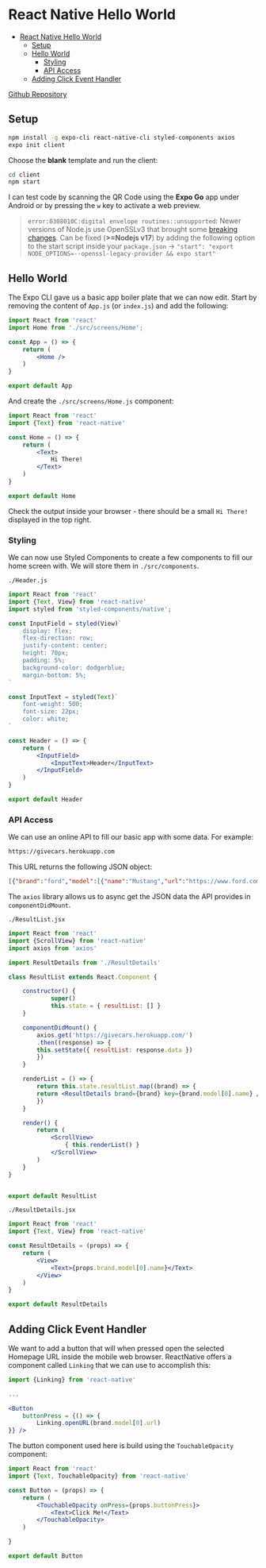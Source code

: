 # React Native Hello World

<!-- TOC -->

- [React Native Hello World](#react-native-hello-world)
	- [Setup](#setup)
	- [Hello World](#hello-world)
		- [Styling](#styling)
		- [API Access](#api-access)
	- [Adding Click Event Handler](#adding-click-event-handler)

<!-- /TOC -->


[Github Repository](https://github.com/mpolinowski/)


## Setup

```bash
npm install -g expo-cli react-native-cli styled-components axios
expo init client
```

Choose the __blank__ template and run the client:


```bash
cd client
npm start
```

I can test code by scanning the QR Code using the __Expo Go__ app under Android or by pressing the `w` key to activate a web preview.


> `error:0308010C:digital envelope routines::unsupported`: Newer versions of Node.js use OpenSSLv3 that brought some [breaking changes](https://wiki.openssl.org/index.php/OpenSSL_3.0#Upgrading_to_OpenSSL_3.0_from_OpenSSL_1.0.2). Can be fixed (__>=Nodejs v17__) by adding the following option to the start script inside your `package.json` -> `"start": "export NODE_OPTIONS=--openssl-legacy-provider && expo start"`

## Hello World

The Expo CLI gave us a basic app boiler plate that we can  now edit. Start by removing the content of `App.js` (or `index.js`) and add the following:

```jsx
import React from 'react'
import Home from './src/screens/Home';

const App = () => {
	return (
		<Home />
	)
}

export default App
```

And create the `./src/screens/Home.js` component:

```jsx
import React from 'react'
import {Text} from 'react-native'

const Home = () => {
	return (
		<Text>
			Hi There!
		</Text>
	)
}

export default Home
```

Check the output inside your browser - there should be a small `Hi There!` displayed in the top right.


### Styling
We can now use Styled Components to create a few components to fill our home screen with. We will store them in `./src/components`.


`./Header.js`

```jsx
import React from 'react'
import {Text, View} from 'react-native'
import styled from 'styled-components/native';

const InputField = styled(View)`
	display: flex;
	flex-direction: row;
	justify-content: center;
	height: 70px;
	padding: 5%;
	background-color: dodgerblue;
	margin-bottom: 5%;
`

const InputText = styled(Text)`
	font-weight: 500;
	font-size: 22px;
	color: white;
`

const Header = () => {
	return (
		<InputField>
			<InputText>Header</InputText>
		</InputField>
	)
}

export default Header
```


### API Access
We can use an online API to fill our basic app with some data. For example:

```bash
https://givecars.herokuapp.com
```

This URL returns the following JSON object:

```json
[{"brand":"ford","model":[{"name":"Mustang","url":"https://www.ford.com/cars/mustang/","image":"https://www.ford.com/cmslibs/content/dam/vdm_ford/live/en_us/ford/nameplate/mustang/2019/collections/highlights/3-2/19mst_highlight_thefeel_219.jpg/_jcr_content/renditions/cq5dam.web.1280.1280.jpeg"},{"name":"f950","url":"https://www.ford.com/commercial-trucks/f650-f750/","image":"https://i.pinimg.com/originals/a8/4c/84/a84c84175bf1c7ed023720e4c390617e.jpg"},{"name":"gt","url":"https://www.ford.com/performance/gt/","image":"https://cdn.motor1.com/images/mgl/o8V7q/s1/2019-ford-gt-carbon-series.jpg"}]},{"brand":"bmw","model":[{"name":"8","url":"https://www.bmw.com/en/bmw-models/bmw-8-series-gran-coupe.html","image":"https://www.bmw.com.tr/content/dam/bmw/common/all-models/8-series/coupe/2018/at-a-glance/bmw-8series-coupe-sp-xxl.jpg/_jcr_content/renditions/cq5dam.resized.img.1680.large.time1527669998791.jpg"},{"name":"vision","url":"https://www.bmw.com/en/innovation/bmw-vision-m-next.html","image":"https://images.netdirector.co.uk/gforces-auto/image/upload/w_412,h_309,dpr_2.0,q_auto,c_fill,f_auto,fl_lossy/auto-client/295730c6112ec306b0369316ee3843c5/the_bmw_vision_next_100_2.jpeg"}]},{"brand":"mercedes","model":[{"name":"cla","url":"https://www.mercedes-benz.com/en/mercedes-benz/vehicles/passenger-cars/cla/","image":"https://www.mercedes-benz.com.tr/passengercars/mercedes-benz-cars/models/cla/cla-coupe/explore/concept-intro/_jcr_content/contentgallerycontainer/par/contentgallery_c8fa/par/contentgallerytile_e/image.MQ6.8.20180122133037.jpeg"},{"name":"slc","url":"https://www.mercedes-benz.com.tr/passengercars/mercedes-benz-cars/models/slc/slc-roadster/explore.html","image":"https://www.mbusa.com/content/dam/mb-nafta/us/myco/my19/slc/byo/options/2019-SLC-ROADSTER-013.jpg"}]},{"brand":"audi","model":[{"name":"a4","url":"https://www.audi.com/en/experience-audi/models-and-technology/serial-models/a4.html","image":"https://www.audi.com.tr/dam/nemo/models/a4/a4-limousine/my-2019/1920x1080_MTC_XL/1920x1080_MTC_framed_AA4_L_181015.jpg"},{"name":"aime","url":"https://www.audi.com/en/experience-audi/models-and-technology/concept-cars/audi-aime.html","image":"https://www.audi.com/content/dam/gbp2/experience-audi/models-and-technology/concept-cars/2019/aime/1920x600-desktop-concept-cars-audi-aime-2019-teaser.jpg?"}]}]
```


The `axios` library allows us to async get the JSON data the API provides in `componentDidMount`.

`./ResultList.jsx`

```jsx
import React from 'react'
import {ScrollView} from 'react-native'
import axios from 'axios'

import ResultDetails from './ResultDetails'

class ResultList extends React.Component {

	constructor() {
			super()
			this.state = { resultList: [] }
	}

	componentDidMount() {
		axios.get('https://givecars.herokuapp.com/')
		.then((response) => {
		this.setState({ resultList: response.data })
		})
	}

	renderList = () => {
		return this.state.resultList.map((brand) => {
		return <ResultDetails brand={brand} key={brand.model[0].name} />
		})
	}

	render() {
		return (
			<ScrollView>
				{ this.renderList() }
			</ScrollView>
		)
	}
}


export default ResultList
```


`./ResultDetails.jsx`

```jsx
import React from 'react'
import {Text, View} from 'react-native'

const ResultDetails = (props) => {
	return (
		<View>
			<Text>{props.brand.model[0].name}</Text>
		</View>
	)
}

export default ResultDetails
```

## Adding Click Event Handler
We want to add a button that will when pressed open the selected Homepage URL inside the mobile web browser. ReactNative offers a component called `Linking` that we can use to accomplish this:

```jsx
import {Linking} from 'react-native'

...

<Button
	buttonPress = {() => {
		Linking.openURL(brand.model[0].url)
}} />
```

The button component used here is build using the `TouchableOpacity` component:

```jsx
import React from 'react'
import {Text, TouchableOpacity} from 'react-native'

const Button = (props) => {
	return (
		<TouchableOpacity onPress={props.buttonPress}>
			<Text>Click Me!</Text>
		</TouchableOpacity>
	)

}

export default Button
```
